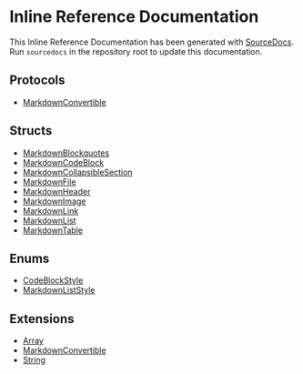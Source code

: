 # Inline Reference Documentation
This Inline Reference Documentation has been generated with [SourceDocs](https://github.com/eneko/SourceDocs).
Run `sourcedocs` in the repository root to update this documentation.

## Protocols

-   [MarkdownConvertible](/Docs/Reference/MarkdownGenerator/protocols/MarkdownConvertible.md)

## Structs

-   [MarkdownBlockquotes](/Docs/Reference/MarkdownGenerator/structs/MarkdownBlockquotes.md)
-   [MarkdownCodeBlock](/Docs/Reference/MarkdownGenerator/structs/MarkdownCodeBlock.md)
-   [MarkdownCollapsibleSection](/Docs/Reference/MarkdownGenerator/structs/MarkdownCollapsibleSection.md)
-   [MarkdownFile](/Docs/Reference/MarkdownGenerator/structs/MarkdownFile.md)
-   [MarkdownHeader](/Docs/Reference/MarkdownGenerator/structs/MarkdownHeader.md)
-   [MarkdownImage](/Docs/Reference/MarkdownGenerator/structs/MarkdownImage.md)
-   [MarkdownLink](/Docs/Reference/MarkdownGenerator/structs/MarkdownLink.md)
-   [MarkdownList](/Docs/Reference/MarkdownGenerator/structs/MarkdownList.md)
-   [MarkdownTable](/Docs/Reference/MarkdownGenerator/structs/MarkdownTable.md)



## Enums

-   [CodeBlockStyle](/Docs/Reference/MarkdownGenerator/enums/CodeBlockStyle.md)
-   [MarkdownListStyle](/Docs/Reference/MarkdownGenerator/enums/MarkdownListStyle.md)

## Extensions

-   [Array](/Docs/Reference/MarkdownGenerator/extensions/Array.md)
-   [MarkdownConvertible](/Docs/Reference/MarkdownGenerator/extensions/MarkdownConvertible.md)
-   [String](/Docs/Reference/MarkdownGenerator/extensions/String.md)

